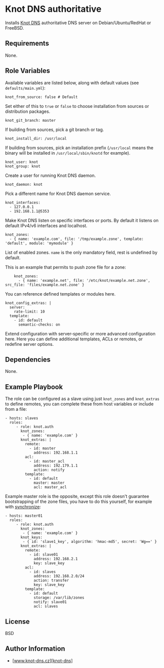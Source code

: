 Knot DNS authoritative
======================

Installs [Knot DNS][knot-dns] authoritative DNS server on Debian/Ubuntu/RedHat or FreeBSD.

Requirements
------------

None.

Role Variables
--------------

Available variables are listed below, along with default values (see `defaults/main.yml`):

	knot_from_source: false # Default

Set either of this to `true` or `false` to choose installation from sources or distribution packages.

	knot_git_branch: master

If building from sources, pick a git branch or tag.

	knot_install_dir: /usr/local

If building from sources, pick an installation prefix (`/usr/local` means the binary will be installed in `/usr/local/sbin/knotd` for example).

	knot_user: knot
	knot_group: knot

Create a user for running Knot DNS daemon.

	knot_daemon: knot

Pick a different name for Knot DNS daemon service.

	knot_interfaces:
	  - 127.0.0.1
	  - 192.168.1.1@5353

Make Knot DNS listen on specific interfaces or ports. By default it listens on default IPv4/v6 interfaces and localhost.

	knot_zones:
	  - { name: 'example.com', file: '/tmp/example.zone', template: 'default', module: 'mymodule' }

List of enabled zones. `name` is the only mandatory field, rest is undefined by default.

This is an example that permits to push zone file for a zone:

        knot_zones:
          - { name: 'example.net', file: '/etc/knot/example.net.zone', src_file: 'files/example.net.zone' }

You can reference defined templates or modules here.

	knot_config_extras: |
	  server:
	    rate-limit: 10
	  template:
	    - id: default
	      semantic-checks: on

Extend configuration with server-specific or more advanced configuration here. Here you can define additional templates, ACLs or remotes,
or redefine server options.

Dependencies
------------

None.

Example Playbook
----------------

The role can be configured as a slave using just `knot_zones` and `knot_extras` to define remotes, you can complete these
from host variables or include from a file:

    - hosts: slaves
      roles:
         - role: knot.auth
           knot_zones:
            - { name: 'example.com' }
           knot_extras: |
             remote:
               - id: master
                 address: 192.168.1.1
             acl:
               - id: master_acl
                 address: 192.179.1.1
                 action: notify
             template:
               - id: default
                 master: master
                 acl: master_acl

Example master role is the opposite, except this role doesn't guarantee bootstrapping of the zone files, you have to do this
yourself, for example with [synchronize][ansible-synchronize]:

    - hosts: master01
      roles:
         - role: knot.auth
           knot_zones:
            - { name: 'example.com' }
           knot_keys:
            - { id: 'slave1_key', algorithm: 'hmac-md5', secret: 'Wg==' }
           knot_extras: |
             remote:
               - id: slave01
                 address: 192.168.2.1
                 key: slave_key
             acl:
               - id: slaves
                 address: 192.168.2.0/24
                 action: transfer
                 key: slave_key
             template:
               - id: default
                 storage: /var/lib/zones
                 notify: slave01
                 acl: slaves

License
-------

BSD

Author Information
------------------

* [www.knot-dns.cz][knot-dns]

[knot-dns]: http://www.knot-dns.cz
[ansible-synchronize]: http://docs.ansible.com/ansible/synchronize_module.html
